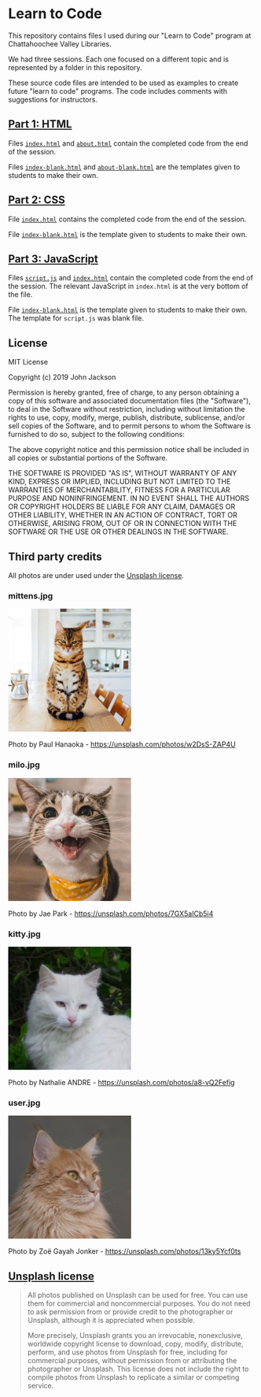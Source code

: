 # Learn to Code

This repository contains files I used during our "Learn to Code" program at Chattahoochee Valley Libraries. 

We had three sessions. Each one focused on a different topic and is represented by a folder in this repository.

These source code files are intended to be used as examples to create future "learn to code" programs. The code includes comments with suggestions for instructors.

## [Part 1: HTML](./part1-html/)

Files [`index.html`](./part1-html/index.html) and [`about.html`](./part1-html/about.html) contain the completed code from the end of the session. 

Files [`index-blank.html`](./part1-html/index-blank.html) and [`about-blank.html`](./part1-html/about-blank.html) are the templates given to students to make their own.

## [Part 2: CSS](./part2-css/)

File [`index.html`](./part2-css/index.html) contains the completed code from the end of the session. 

File [`index-blank.html`](./part2-css/index-blank.html) is the template given to students to make their own.

## [Part 3: JavaScript](./part3-javascript)

Files [`script.js`](./part3-javascript/script.js) and [`index.html`](./part3-javascript/index.html) contain the completed code from the end of the session. The relevant JavaScript in `index.html` is at the very bottom of the file.

File [`index-blank.html`](./part3-javascript/index-blank.html) is the template given to students to make their own. The template for `script.js` was blank file.

## License

MIT License

Copyright (c) 2019 John Jackson

Permission is hereby granted, free of charge, to any person obtaining a copy
of this software and associated documentation files (the "Software"), to deal
in the Software without restriction, including without limitation the rights
to use, copy, modify, merge, publish, distribute, sublicense, and/or sell
copies of the Software, and to permit persons to whom the Software is
furnished to do so, subject to the following conditions:

The above copyright notice and this permission notice shall be included in all
copies or substantial portions of the Software.

THE SOFTWARE IS PROVIDED "AS IS", WITHOUT WARRANTY OF ANY KIND, EXPRESS OR
IMPLIED, INCLUDING BUT NOT LIMITED TO THE WARRANTIES OF MERCHANTABILITY,
FITNESS FOR A PARTICULAR PURPOSE AND NONINFRINGEMENT. IN NO EVENT SHALL THE
AUTHORS OR COPYRIGHT HOLDERS BE LIABLE FOR ANY CLAIM, DAMAGES OR OTHER
LIABILITY, WHETHER IN AN ACTION OF CONTRACT, TORT OR OTHERWISE, ARISING FROM,
OUT OF OR IN CONNECTION WITH THE SOFTWARE OR THE USE OR OTHER DEALINGS IN THE
SOFTWARE.

## Third party credits

All photos are under used under the [Unsplash license](https://unsplash.com/license). 

### mittens.jpg

![Mittens](./part3-javascript/mittens.jpg)

Photo by Paul Hanaoka - https://unsplash.com/photos/w2DsS-ZAP4U

### milo.jpg

![Milo](./part3-javascript/milo.jpg)

Photo by Jae Park - https://unsplash.com/photos/7GX5aICb5i4

### kitty.jpg

![Kitty Galore](./part3-javascript/kitty.jpg)

Photo by Nathalie ANDRE - https://unsplash.com/photos/a8-vQ2Fefig

### user.jpg

![User](./part3-javascript/user.jpg)

Photo by Zoë Gayah Jonker - https://unsplash.com/photos/13ky5Ycf0ts

## [Unsplash license](https://unsplash.com/license)

> All photos published on Unsplash can be used for free. You can use them for commercial and noncommercial purposes. You do not need to ask permission from or provide credit to the photographer or Unsplash, although it is appreciated when possible.
> 
> More precisely, Unsplash grants you an irrevocable, nonexclusive, worldwide copyright license to download, copy, modify, distribute, perform, and use photos from Unsplash for free, including for commercial purposes, without permission from or attributing the photographer or Unsplash. This license does not include the right to compile photos from Unsplash to replicate a similar or competing service.

